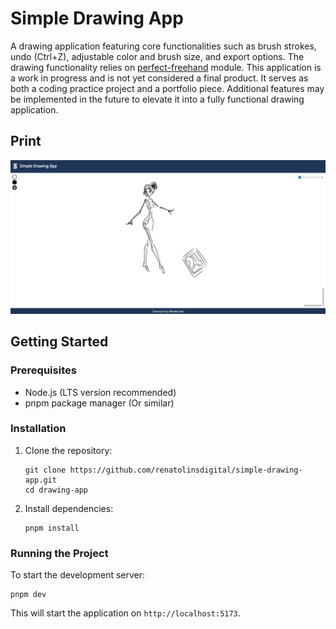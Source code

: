 # Simple Drawing App

A drawing application featuring core functionalities such as brush strokes, undo (Ctrl+Z), adjustable color and brush size, and export options. The drawing functionality relies on [perfect-freehand](https://www.npmjs.com/package/perfect-freehand) module. This application is a work in progress and is not yet considered a final product. It serves as both a coding practice project and a portfolio piece. Additional features may be implemented in the future to elevate it into a fully functional drawing application.

## Print

![Drawing App](print/app.png)

## Getting Started

### Prerequisites

- Node.js (LTS version recommended)
- pnpm package manager (Or similar)

### Installation

1. Clone the repository:

   ```
   git clone https://github.com/renatolinsdigital/simple-drawing-app.git
   cd drawing-app
   ```

2. Install dependencies:
   ```
   pnpm install
   ```

### Running the Project

To start the development server:

```
pnpm dev
```

This will start the application on `http://localhost:5173`.
